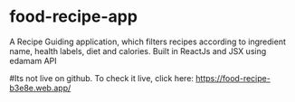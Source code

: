 # food-recipe-app
A Recipe Guiding application, which filters recipes according to ingredient name, health labels, diet and calories.
Built in ReactJs and JSX using edamam API

#Its not live on github. To check it live, click here: 
https://food-recipe-b3e8e.web.app/
